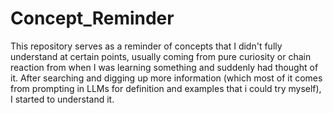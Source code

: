 # Concept_Reminder

This repository serves as a reminder of concepts that I didn't fully understand at certain points, usually coming from pure curiosity or chain reaction from when I was learning something and suddenly had thought of it. After searching and digging up more information (which most of it comes from prompting in LLMs for definition and examples that i could try myself), I started to understand it.
